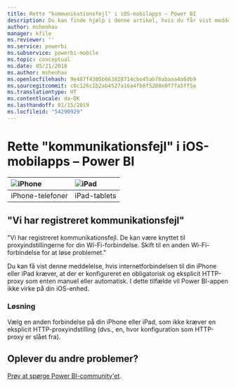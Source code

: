 ```yaml
---
title: Rette "kommunikationsfejl" i iOS-mobilapps – Power BI
description: Du kan finde hjælp i denne artikel, hvis du får vist meddelelsen "Vi har registreret kommunikationsfejl. De kan være knyttet til proxyindstillingerne for din Wi-Fi-forbindelse."
author: mshenhav
manager: kfile
ms.reviewer: ''
ms.service: powerbi
ms.subservice: powerbi-mobile
ms.topic: conceptual
ms.date: 05/21/2018
ms.author: mshenhav
ms.openlocfilehash: 9e487f4305b663028714cbe45ab76abaaa4a6db9
ms.sourcegitcommit: c8c126c1b2ab4527a16a4fb8f5208e0f7fa5ff5a
ms.translationtype: HT
ms.contentlocale: da-DK
ms.lasthandoff: 01/15/2019
ms.locfileid: "54290929"
---
```

# <a name="fixing-communication-failures-in-ios-mobile-apps---power-bi"></a>Rette "kommunikationsfejl" i iOS-mobilapps – Power BI

| ![iPhone](./media/mobile-known-issues-with-the-iphone-app/iphone-logo-50-px.png) | ![iPad](./media/mobile-known-issues-with-the-iphone-app/ipad-logo-50-px.png) |
|:--- |:--- |
| iPhone-telefoner |iPad-tablets |

## <a name="we-encountered-communication-failures"></a>"Vi har registreret kommunikationsfejl"
"Vi har registreret kommunikationsfejl. De kan være knyttet til proxyindstillingerne for din Wi-Fi-forbindelse. Skift til en anden Wi-Fi-forbindelse for at løse problemet."

Du kan få vist denne meddelelse, hvis internetforbindelsen til din iPhone eller iPad kræver, at der er konfigureret en obligatorisk og eksplicit HTTP-proxy som enten manuel eller automatisk. I dette tilfælde vil Power BI-appen ikke virke på din iOS-enhed.

### <a name="workaround"></a>Løsning
Vælg en anden forbindelse på din iPhone eller iPad, som ikke kræver en eksplicit HTTP-proxyindstilling (dvs., en, hvor konfiguration som HTTP-proxy er slået fra).

## <a name="other-issues"></a>Oplever du andre problemer?
[Prøv at spørge Power BI-community'et](http://community.powerbi.com/).

